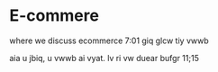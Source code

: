 # E-commere
where we discuss ecommerce
7:01 giq glcw tiy vwwb <br>

aia u jbiq, u vwwb ai vyat. lv ri vw duear bufgr
<upi hpy yjod. ejly jsbr upi nrrm fpomh.> 11;15
